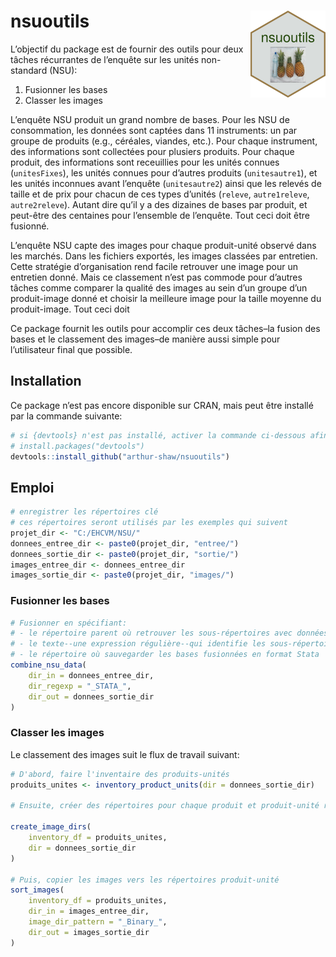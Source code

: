 
<!-- README.md is generated from README.Rmd. Please edit that file -->

# nsuoutils <img src='man/figures/logo.png' align="right" height="139" />

<!-- badges: start -->
<!-- badges: end -->

L’objectif du package est de fournir des outils pour deux tâches
récurrantes de l’enquête sur les unités non-standard (NSU):

1.  Fusionner les bases
2.  Classer les images

L’enquête NSU produit un grand nombre de bases. Pour les NSU de
consommation, les données sont captées dans 11 instruments: un par
groupe de produits (e.g., céréales, viandes, etc.). Pour chaque
instrument, des informations sont collectées pour plusiers produits.
Pour chaque produit, des informations sont receuillies pour les unités
connues (`unitesFixes`), les unités connues pour d’autres produits
(`unitesautre1`), et les unités inconnues avant l’enquête
(`unitesautre2`) ainsi que les relevés de taille et de prix pour chacun
de ces types d’unités (`releve`, `autre1releve`, `autre2releve`). Autant
dire qu’il y a des dizaines de bases par produit, et peut-être des
centaines pour l’ensemble de l’enquête. Tout ceci doit être fusionné.

L’enquête NSU capte des images pour chaque produit-unité observé dans
les marchés. Dans les fichiers exportés, les images classées par
entretien. Cette stratégie d’organisation rend facile retrouver une
image pour un entretien donné. Mais ce classement n’est pas commode pour
d’autres tâches comme comparer la qualité des images au sein d’un groupe
d’un produit-image donné et choisir la meilleure image pour la taille
moyenne du produit-image. Tout ceci doit

Ce package fournit les outils pour accomplir ces deux tâches–la fusion
des bases et le classement des images–de manière aussi simple pour
l’utilisateur final que possible.

## Installation

Ce package n’est pas encore disponible sur CRAN, mais peut être installé
par la commande suivante:

``` r
# si {devtools} n'est pas installé, activer la commande ci-dessous afin de l'installer
# install.packages("devtools")
devtools::install_github("arthur-shaw/nsuoutils")
```

## Emploi

``` r
# enregistrer les répertoires clé
# ces répertoires seront utilisés par les exemples qui suivent
projet_dir <- "C:/EHCVM/NSU/"
donnees_entree_dir <- paste0(projet_dir, "entree/")
donnees_sortie_dir <- paste0(projet_dir, "sortie/")
images_entree_dir <- donnees_entree_dir
images_sortie_dir <- paste0(projet_dir, "images/")
```

### Fusionner les bases

``` r
# Fusionner en spécifiant:
# - le répertoire parent où retrouver les sous-répertoires avec données
# - le texte--une expression régulière--qui identifie les sous-répertoires avec données
# - le répertoire où sauvegarder les bases fusionnées en format Stata
combine_nsu_data(
    dir_in = donnees_entree_dir,
    dir_regexp = "_STATA_",
    dir_out = donnees_sortie_dir
)
```

### Classer les images

Le classement des images suit le flux de travail suivant:

``` r
# D'abord, faire l'inventaire des produits-unités
produits_unites <- inventory_product_units(dir = donnees_sortie_dir)

# Ensuite, créer des répertoires pour chaque produit et produit-unité retrouvé

create_image_dirs(
    inventory_df = produits_unites, 
    dir = donnees_sortie_dir
)

# Puis, copier les images vers les répertoires produit-unité
sort_images(
    inventory_df = produits_unites,
    dir_in = images_entree_dir,
    image_dir_pattern = "_Binary_",
    dir_out = images_sortie_dir    
)
```

